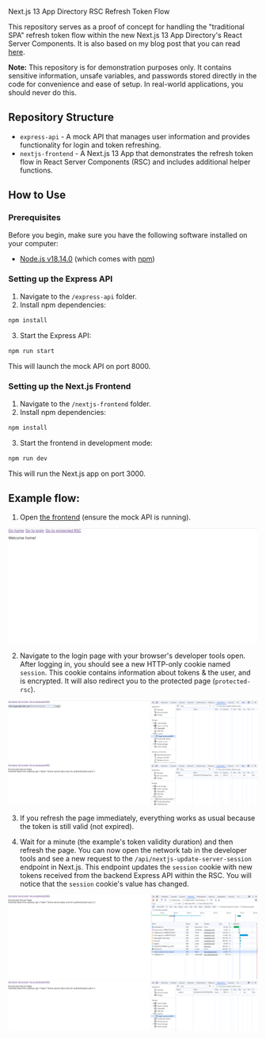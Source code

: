 Next.js 13 App Directory RSC Refresh Token Flow

This repository serves as a proof of concept for handling the "traditional SPA" refresh token flow within the new Next.js 13 App Directory's React Server Components. It is also based on my blog post that you can read [here](https://google.com/).

**Note:** This repository is for demonstration purposes only. It contains sensitive information, unsafe variables, and passwords stored directly in the code for convenience and ease of setup. In real-world applications, you should never do this.

## Repository Structure

- `express-api` - A mock API that manages user information and provides functionality for login and token refreshing.
- `nextjs-frontend` - A Next.js 13 App that demonstrates the refresh token flow in React Server Components (RSC) and includes additional helper functions.

## How to Use

### Prerequisites

Before you begin, make sure you have the following software installed on your computer:

- [Node.js v18.14.0](https://nodejs.org/dist/v18.14.0) (which comes with [npm](https://npmjs.com))

### Setting up the Express API

1. Navigate to the `/express-api` folder.
2. Install npm dependencies:
```bash
npm install
```
3. Start the Express API:
```bash
npm run start
```
This will launch the mock API on port 8000.

### Setting up the Next.js Frontend

1. Navigate to the `/nextjs-frontend` folder.
2. Install npm dependencies:
```bash
npm install
```
3. Start the frontend in development mode:
```bash
npm run dev
```
This will run the Next.js app on port 3000.

## Example flow:

1. Open [the frontend](http://localhost:3000) (ensure the mock API is running).

![Home page](./images/1-home-page.png)

2. Navigate to the login page with your browser's developer tools open. After logging in, you should see a new HTTP-only cookie named `session`. This cookie contains information about tokens & the user, and is encrypted. It will also redirect you to the protected page (`protected-rsc`).

![Login page](./images/2-login-page-and-cookies.png)
![After first login](./images/3-new-cookie-after-login.png)

3. If you refresh the page immediately, everything works as usual because the token is still valid (not expired).

4. Wait for a minute (the example's token validity duration) and then refresh the page. You can now open the network tab in the developer tools and see a new request to the `/api/nextjs-update-server-session` endpoint in Next.js. This endpoint updates the `session` cookie with new tokens received from the backend Express API within the RSC. You will notice that the `session` cookie's value has changed.

![Session update component calls the NextJS API Route](./images/4-session-gets-updated.png)
![New cookie value after cookie is updated](./images/5-new-cookie-value.png)

